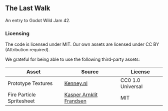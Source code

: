 ## The Last Walk
An entry to Godot Wild Jam 42.

### Licensing
The code is licensed under MIT.
Our own assets are licensed under CC BY (Attribution required).

We grateful for being able to use the following third-party assets:

| Asset | Source | License |
| ------ | ------ | ------ |
| Prototype Textures | [Kenney.nl](https://www.kenney.nl/assets/prototype-textures) | CC0 1.0 Universal |
| Fire Particle Spritesheet | [Kasper Arnklit Frandsen](https://twitter.com/KasperArnklit) | MIT |